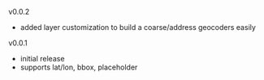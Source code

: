v0.0.2
  - added layer customization to build a coarse/address geocoders easily
  
v0.0.1
  - initial release
  - supports lat/lon, bbox, placeholder